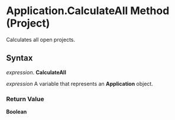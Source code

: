 
# Application.CalculateAll Method (Project)

Calculates all open projects.


## Syntax

 _expression_. **CalculateAll**

 _expression_ A variable that represents an **Application** object.


### Return Value

 **Boolean**

